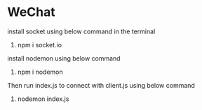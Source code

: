 # WeChat

install socket using below command in the terminal 
1) npm i socket.io

install nodemon using below command 
1) npm i nodemon

Then run index.js to connect with client.js using below command
1) nodemon index.js
